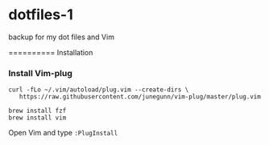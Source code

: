 dotfiles-1
==========

backup for my dot files and Vim

==========
Installation

### Install Vim-plug

```shell
curl -fLo ~/.vim/autoload/plug.vim --create-dirs \
   https://raw.githubusercontent.com/junegunn/vim-plug/master/plug.vim

brew install fzf
brew install vim
```

Open Vim and type `:PlugInstall`
